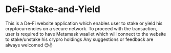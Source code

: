 # DeFi-Stake-and-Yield
This is a De-Fi website application which enables user to stake or yield his cryptocurrencies on a secure network. To proceed with the transaction, user is required to have Metamask waallet which will connect to the website to stake/unstake his crypro holdings
Any suggestions or feedback are always welcomed 😊✌
